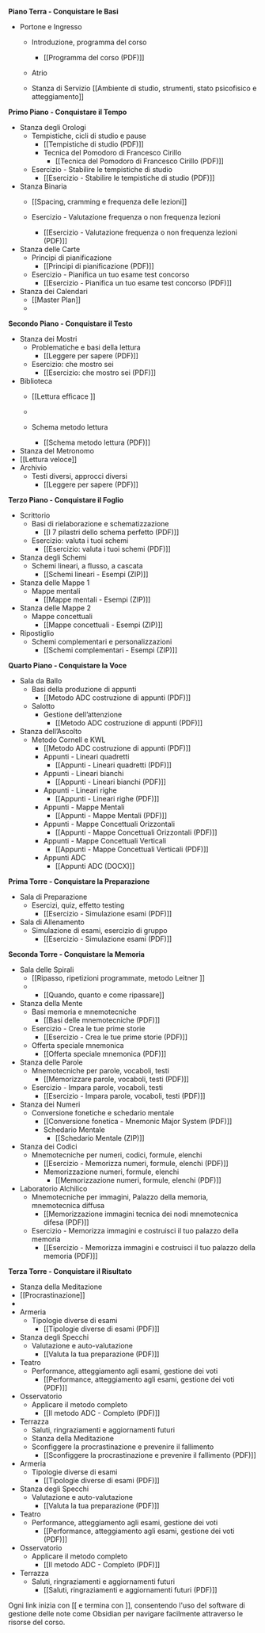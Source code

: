 







**Piano Terra - Conquistare le Basi**
- Portone e Ingresso
  - Introduzione, programma del corso 
    - [[Programma del corso (PDF)]]
  - Atrio
   
  - Stanza di Servizio
        [[Ambiente di studio, strumenti, stato psicofisico e atteggiamento]]

**Primo Piano - Conquistare il Tempo**

- Stanza degli Orologi
  - Tempistiche, cicli di studio e pause 
    - [[Tempistiche di studio (PDF)]]
    - Tecnica del Pomodoro di Francesco Cirillo 
      - [[Tecnica del Pomodoro di Francesco Cirillo (PDF)]]
  - Esercizio - Stabilire le tempistiche di studio 
    - [[Esercizio - Stabilire le tempistiche di studio (PDF)]]
- Stanza Binaria
  - [[Spacing, cramming e frequenza delle lezioni]]
     
  - Esercizio - Valutazione frequenza o non frequenza lezioni 
    - [[Esercizio - Valutazione frequenza o non frequenza lezioni (PDF)]]
- Stanza delle Carte
  - Principi di pianificazione 
    - [[Principi di pianificazione (PDF)]]
  - Esercizio - Pianifica un tuo esame test concorso 
    - [[Esercizio - Pianifica un tuo esame test concorso (PDF)]]
- Stanza dei Calendari
   - [[Master Plan]]
   - 

**Secondo Piano - Conquistare il Testo**

- Stanza dei Mostri
  - Problematiche e basi della lettura 
    - [[Leggere per sapere (PDF)]]
  - Esercizio: che mostro sei 
    - [[Esercizio: che mostro sei (PDF)]]
- Biblioteca
  - [[Lettura efficace ]]
  - 
    
  - Schema metodo lettura 
    - [[Schema metodo lettura (PDF)]]
- Stanza del Metronomo
- [[Lettura veloce]]
- Archivio
  - Testi diversi, approcci diversi 
    - [[Leggere per sapere (PDF)]]

**Terzo Piano - Conquistare il Foglio**

- Scrittorio
  - Basi di rielaborazione e schematizzazione 
    - [[I 7 pilastri dello schema perfetto (PDF)]]
  - Esercizio: valuta i tuoi schemi 
    - [[Esercizio: valuta i tuoi schemi (PDF)]]
- Stanza degli Schemi
  - Schemi lineari, a flusso, a cascata 
    - [[Schemi lineari - Esempi (ZIP)]]
- Stanza delle Mappe 1
  - Mappe mentali 
    - [[Mappe mentali - Esempi (ZIP)]]
- Stanza delle Mappe 2
  - Mappe concettuali 
    - [[Mappe concettuali - Esempi (ZIP)]]
- Ripostiglio
  - Schemi complementari e personalizzazioni 
    - [[Schemi complementari - Esempi (ZIP)]]

**Quarto Piano - Conquistare la Voce**

- Sala da Ballo
  - Basi della produzione di appunti 
    - [[Metodo ADC costruzione di appunti (PDF)]]
  - Salotto
    - Gestione dell’attenzione 
      - [[Metodo ADC costruzione di appunti (PDF)]]
- Stanza dell’Ascolto
  - Metodo Cornell e KWL 
    - [[Metodo ADC costruzione di appunti (PDF)]]
    - Appunti - Lineari quadretti 
      - [[Appunti - Lineari quadretti (PDF)]]
    - Appunti - Lineari bianchi 
      - [[Appunti - Lineari bianchi (PDF)]]
    - Appunti - Lineari righe 
      - [[Appunti - Lineari righe (PDF)]]
    - Appunti - Mappe Mentali 
      - [[Appunti - Mappe Mentali (PDF)]]
    - Appunti - Mappe Concettuali Orizzontali 
      - [[Appunti - Mappe Concettuali Orizzontali (PDF)]]
    - Appunti - Mappe Concettuali Verticali 
      - [[Appunti - Mappe Concettuali Verticali (PDF)]]
    - Appunti ADC 
      - [[Appunti ADC (DOCX)]]

**Prima Torre - Conquistare la Preparazione**
- Sala di Preparazione
  - Esercizi, quiz, effetto testing 
    - [[Esercizio - Simulazione esami (PDF)]]
- Sala di Allenamento
  - Simulazione di esami, esercizio di gruppo 
    - [[Esercizio - Simulazione esami (PDF)]]

**Seconda Torre - Conquistare la Memoria**

- Sala delle Spirali
  - [[Ripasso, ripetizioni programmate, metodo Leitner ]]
  - 
    - [[Quando, quanto e come ripassare]]
- Stanza della Mente
  - Basi memoria e mnemotecniche 
    - [[Basi delle mnemotecniche (PDF)]]
  - Esercizio - Crea le tue prime storie 
    - [[Esercizio - Crea le tue prime storie (PDF)]]
  - Offerta speciale mnemonica 
    - [[Offerta speciale mnemonica (PDF)]]
- Stanza delle Parole
  - Mnemotecniche per parole, vocaboli, testi 
    - [[Memorizzare parole, vocaboli, testi (PDF)]]
  - Esercizio - Impara parole, vocaboli, testi 
    - [[Esercizio - Impara parole, vocaboli, testi (PDF)]]
- Stanza dei Numeri
  - Conversione fonetiche e schedario mentale 
    - [[Conversione fonetica - Mnemonic Major System (PDF)]]
    - Schedario Mentale 
      - [[Schedario Mentale (ZIP)]]
- Stanza dei Codici
  - Mnemotecniche per numeri, codici, formule, elenchi 
    - [[Esercizio - Memorizza numeri, formule, elenchi (PDF)]]
    - Memorizzazione numeri, formule, elenchi 
      - [[Memorizzazione numeri, formule, elenchi (PDF)]]
- Laboratorio Alchilico
  - Mnemotecniche per immagini, Palazzo della memoria, mnemotecnica diffusa 
    - [[Memorizzazione immagini tecnica dei nodi mnemotecnica difesa (PDF)]]
  - Esercizio - Memorizza immagini e costruisci il tuo palazzo della memoria 
    - [[Esercizio - Memorizza immagini e costruisci il tuo palazzo della memoria (PDF)]]

**Terza Torre - Conquistare il Risultato**

- Stanza della Meditazione
- [[Procrastinazione]]
- 
- Armeria
  - Tipologie diverse di esami 
    - [[Tipologie diverse di esami (PDF)]]
- Stanza degli Specchi
  - Valutazione e auto-valutazione 
    - [[Valuta la tua preparazione (PDF)]]
- Teatro
  - Performance, atteggiamento agli esami, gestione dei voti 
    - [[Performance, atteggiamento agli esami, gestione dei voti (PDF)]]
- Osservatorio
  - Applicare il metodo completo 
    - [[Il metodo ADC - Completo (PDF)]]
- Terrazza
  - Saluti, ringraziamenti e aggiornamenti futuri
  -  Stanza della Meditazione
  - Sconfiggere la procrastinazione e prevenire il fallimento
    - [[Sconfiggere la procrastinazione e prevenire il fallimento (PDF)]]
- Armeria
  - Tipologie diverse di esami
    - [[Tipologie diverse di esami (PDF)]]
- Stanza degli Specchi
  - Valutazione e auto-valutazione
    - [[Valuta la tua preparazione (PDF)]]
- Teatro
  - Performance, atteggiamento agli esami, gestione dei voti
    - [[Performance, atteggiamento agli esami, gestione dei voti (PDF)]]
- Osservatorio
  - Applicare il metodo completo
    - [[Il metodo ADC - Completo (PDF)]]
- Terrazza
  - Saluti, ringraziamenti e aggiornamenti futuri
    - [[Saluti, ringraziamenti e aggiornamenti futuri (PDF)]]

Ogni link inizia con [[ e termina con ]], consentendo l'uso del software di gestione delle note come Obsidian per navigare facilmente attraverso le risorse del corso.